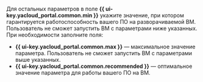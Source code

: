 Для остальных параметров в поле **{{ ui-key.yacloud_portal.common.min }}** укажите значение, при котором гарантируется работоспособность вашего ПО на разворачиваемой ВМ. Пользователь не сможет запустить ВМ с параметрами ниже указанных. При необходимости заполните поля:

* **{{ ui-key.yacloud_portal.common.max }}** — максимальное значение параметра. Пользователь не сможет запустить ВМ с параметрами выше указанных.
* **{{ ui-key.yacloud_portal.common.recommended }}** — оптимальное значение параметра для работы вашего ПО на ВМ.